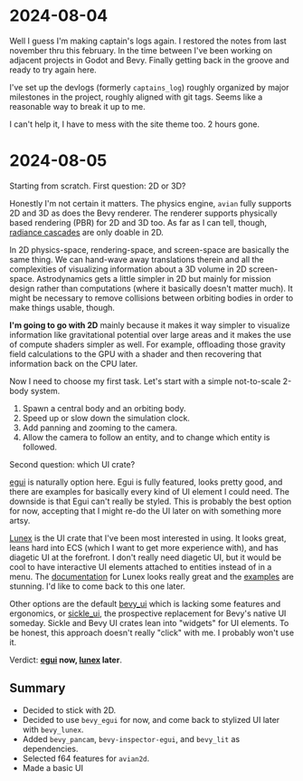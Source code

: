 # 2024-08-04
Well I guess I'm making captain's logs again. I restored the notes from last november thru this february. In the time
between I've been working on adjacent projects in Godot and Bevy. Finally getting back in the groove and ready to try
again here.

I've set up the devlogs (formerly `captains_log`) roughly organized by major milestones in the project, roughly aligned
with git tags. Seems like a reasonable way to break it up to me.

I can't help it, I have to mess with the site theme too. 2 hours gone.

# 2024-08-05
Starting from scratch. First question: 2D or 3D?

Honestly I'm not certain it matters. The physics engine, `avian` fully supports 2D and 3D as does the Bevy renderer.
The renderer supports physically based rendering (PBR) for 2D and 3D too. As far as I can tell, though,
[radiance cascades](https://github.com/kornelski/bevy_flatland_radiance_cascades) are only doable in 2D.

In 2D physics-space, rendering-space, and screen-space are basically the same thing. We can hand-wave away translations
therein and all the complexities of visualizing information about a 3D volume in 2D screen-space. Astrodynamics gets a
little simpler in 2D but mainly for mission design rather than computations (where it basically doesn't matter much).
It might be necessary to remove collisions between orbiting bodies in order to make things usable, though.

**I'm going to go with 2D** mainly because it makes it way simpler to visualize information like gravitational potential
over large areas and it makes the use of compute shaders simpler as well. For example, offloading those gravity field
calculations to the GPU with a shader and then recovering that information back on the CPU later.

Now I need to choose my first task. Let's start with a simple not-to-scale 2-body system.

1. Spawn a central body and an orbiting body.
2. Speed up or slow down the simulation clock.
3. Add panning and zooming to the camera.
4. Allow the camera to follow an entity, and to change which entity is followed.

Second question: which UI crate?

[egui](https://www.egui.rs/) is naturally option here. Egui is fully featured, looks pretty good, and there are examples
for basically every kind of UI element I could need. The downside is that Egui can't really be styled. This is probably
the best option for now, accepting that I might re-do the UI later on with something more artsy.

[Lunex](https://github.com/bytestring-net/bevy_lunex) is the UI crate that I've been most interested in using. It looks
great, leans hard into ECS (which I want to get more experience with), and has diagetic UI at the forefront. I don't
really need diagetic UI, but it would be cool to have interactive UI elements attached to entities instead of in a menu.
The [documentation](https://bytestring-net.github.io/bevy_lunex/) for Lunex looks really great and the
[examples](https://github.com/IDEDARY/Bevypunk) are stunning. I'd like to come back to this one later.

Other options are the default [bevy_ui](https://bevyengine.org/examples/ui-user-interface/ui/) which is lacking some
features and ergonomics, or [sickle_ui](https://github.com/UmbraLuminosa/sickle_ui), the prospective replacement for
Bevy's native UI someday. Sickle and Bevy UI crates lean into "widgets" for UI elements. To be honest, this approach
doesn't really "click" with me. I probably won't use it.

Verdict: **[egui](https://www.egui.rs/) now, [lunex](https://bytestring-net.github.io/bevy_lunex/) later**.

## Summary
- Decided to stick with 2D.
- Decided to use `bevy_egui` for now, and come back to stylized UI later with `bevy_lunex`.
- Added `bevy_pancam`, `bevy-inspector-egui`, and `bevy_lit` as dependencies.
- Selected f64 features for `avian2d`.
- Made a basic UI
